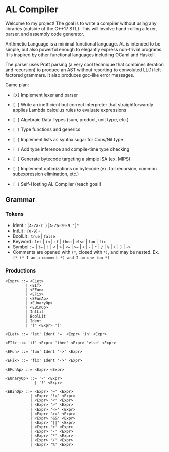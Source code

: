 # AL Compiler
Welcome to my project! The goal is to write a compiler without using any libraries (outside of the C++17 STL). This will involve hand-rolling a lexer, parser, and assembly code generator.

Arithmetic Language is a minimal functional language. AL is intended to be simple, but also powerful enough to elegantly express non-trivial programs. It is inspired by other functional languages including OCaml and Haskell.

The parser uses Pratt parsing (a very cool technique that combines iteration and recursion) to produce an AST without resorting to convoluted LL(1) left-factored grammars. It also produces gcc-like error messages.

Game plan:

- `[X]` Implement lexer and parser

- `[ ]` Write an inefficient but correct interpreter that straightforwardly applies Lambda calculus rules to evaluate expressions

- `[ ]` Algebraic Data Types (sum, product, unit type, etc.)

- `[ ]` Type functions and generics

- `[ ]` Implement lists as syntax sugar for Cons/Nil type

- `[ ]` Add type inference and compile-time type checking

- `[ ]` Generate bytecode targeting a simple ISA (ex. MIPS)

- `[ ]` Implement optimizations on bytecode (ex. tail recursion, common subexpression elimination, etc.)

- `[ ]` Self-Hosting AL Compiler (reach goal!)

## Grammar

### Tokens
* Ident : `(A-Za-z_)[A-Za-z0-9_']*`
* IntLit : `[0-9]+`
* BoolLit : `true` | `false`
* Keyword : `let` | `in` | `if` | `then` | `else` | `fun` | `fix`
* Symbol : `=` | `!=` | `!` | `<` | `>` | `<=` | `>=` | `+` | `-` | `*` | `/` | `%` | `(` | `)` | `->`
* Comments are opened with `(*`, closed with `*)`, and may be nested. Ex. `(* (* I am a comment *) and I am one too *)`

### Productions
```
<Expr> ::= <ELet>
         | <EIf>
         | <EFun>
         | <EFix>
         | <EFunAp>
         | <EUnaryOp>
         | <EBinOp>
         | IntLit
         | BoolLit
         | Ident
         | '(' <Expr> ')'

<ELet> ::= 'let' Ident '=' <Expr> 'in' <Expr>

<EIf> ::= 'if' <Expr> 'then' <Expr> 'else' <Expr>

<EFun> ::= 'fun' Ident '->' <Expr>

<EFix> ::= 'fix' Ident '->' <Expr>

<EFunAp> ::= <Expr> <Expr>

<EUnaryOp> ::= '-' <Expr>
             | '!' <Expr>

<EBinOp> ::= <Expr> '=' <Expr>
           | <Expr> '!=' <Expr>
           | <Expr> '<' <Expr>
           | <Expr> '>' <Expr>
           | <Expr> '<=' <Expr>
           | <Expr> '>=' <Expr>
           | <Expr> '&&' <Expr>
           | <Expr> '||' <Expr>
           | <Expr> '+' <Expr>
           | <Expr> '-' <Expr>
           | <Expr> '*' <Expr>
           | <Expr> '/' <Expr>
           | <Expr> '%' <Expr>

```
